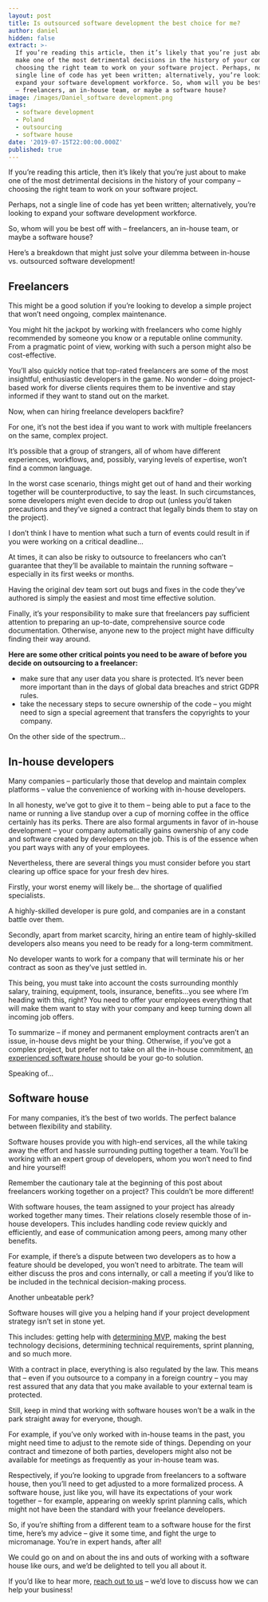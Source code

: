 ```yaml
---
layout: post
title: Is outsourced software development the best choice for me?
author: daniel
hidden: false
extract: >-
  If you’re reading this article, then it’s likely that you’re just about to
  make one of the most detrimental decisions in the history of your company –
  choosing the right team to work on your software project. Perhaps, not a
  single line of code has yet been written; alternatively, you’re looking to
  expand your software development workforce. So, whom will you be best off with
  – freelancers, an in-house team, or maybe a software house?
image: /images/Daniel_software development.png
tags:
  - software development
  - Poland
  - outsourcing
  - software house
date: '2019-07-15T22:00:00.000Z'
published: true
---
```


If you’re reading this article, then it’s likely that you’re just about to make one of the most detrimental decisions in the history of your company – choosing the right team to work on your software project.

Perhaps, not a single line of code has yet been written; alternatively, you’re looking to expand your software development workforce.

So, whom will you be best off with – freelancers, an in-house team, or maybe a software house?

Here’s a breakdown that might just solve your dilemma between in-house vs. outsourced software development!

## Freelancers

This might be a good solution if you’re looking to develop a simple project that won’t need ongoing, complex maintenance.

You might hit the jackpot by working with freelancers who come highly recommended by someone you know or a reputable online community. From a pragmatic point of view, working with such a person might also be cost-effective.

You’ll also quickly notice that top-rated freelancers are some of the most insightful, enthusiastic developers in the game. No wonder – doing project-based work for diverse clients requires them to be inventive and stay informed if they want to stand out on the market.

Now, when can hiring freelance developers backfire?

For one, it’s not the best idea if you want to work with multiple freelancers on the same, complex project.

It’s possible that a group of strangers, all of whom have different experiences, workflows, and, possibly, varying levels of expertise, won’t find a common language.

In the worst case scenario, things might get out of hand and their working together will be counterproductive, to say the least. In such circumstances, some developers might even decide to drop out (unless you’d taken precautions and they’ve signed a contract that legally binds them to stay on the project).

I don’t think I have to mention what such a turn of events could result in if you were working on a critical deadline...

At times, it can also be risky to outsource to freelancers who can’t guarantee that they’ll be available to maintain the running software – especially in its first weeks or months.

Having the original dev team sort out bugs and fixes in the code they’ve authored is simply the easiest and most time effective solution.

Finally, it’s your responsibility to make sure that freelancers pay sufficient attention to preparing an up-to-date, comprehensive source code documentation. Otherwise, anyone new to the project might have difficulty finding their way around.

**Here are some other critical points you need to be aware of before you decide on outsourcing to a freelancer:**

 - make sure that any user data you share is protected. It’s never been more important than in the days of global data breaches and strict GDPR rules.
 -  take the necessary steps to secure ownership of the code – you might need to sign a special agreement that transfers the copyrights to your company.
    
On the other side of the spectrum...

## In-house developers

Many companies – particularly those that develop and maintain complex platforms – value the convenience of working with in-house developers.

In all honesty, we’ve got to give it to them – being able to put a face to the name or running a live standup over a cup of morning coffee in the office certainly has its perks. There are also formal arguments in favor of in-house development – your company automatically gains ownership of any code and software created by developers on the job. This is of the essence when you part ways with any of your employees.

Nevertheless, there are several things you must consider before you start clearing up office space for your fresh dev hires.

Firstly, your worst enemy will likely be... the shortage of qualified specialists.

A highly-skilled developer is pure gold, and companies are in a constant battle over them.

Secondly, apart from market scarcity, hiring an entire team of highly-skilled developers also means you need to be ready for a long-term commitment.

No developer wants to work for a company that will terminate his or her contract as soon as they’ve just settled in.

This being, you must take into account the costs surrounding monthly salary, training, equipment, tools, insurance, benefits...you see where I’m heading with this, right? You need to offer your employees everything that will make them want to stay with your company and keep turning down all incoming job offers.

To summarize – if money and permanent employment contracts aren’t an issue, in-house devs might be your thing. Otherwise, if you’ve got a complex project, but prefer not to take on all the in-house commitment, [an experienced software house](https://brightinventions.pl/what-we-offer/) should be your go-to solution.

Speaking of…

## Software house

For many companies, it’s the best of two worlds. The perfect balance between flexibility and stability.

Software houses provide you with high-end services, all the while taking away the effort and hassle surrounding putting together a team. You’ll be working with an expert group of developers, whom you won’t need to find and hire yourself!

Remember the cautionary tale at the beginning of this post about freelancers working together on a project? This couldn’t be more different!

With software houses, the team assigned to your project has already worked together many times. Their relations closely resemble those of in-house developers. This includes handling code review quickly and efficiently, and ease of communication among peers, among many other benefits.

For example, if there’s a dispute between two developers as to how a feature should be developed, you won’t need to arbitrate. The team will either discuss the pros and cons internally, or call a meeting if you’d like to be included in the technical decision-making process.

Another unbeatable perk?

Software houses will give you a helping hand if your project development strategy isn’t set in stone yet.

This includes: getting help with [determining MVP](https://brightinventions.pl/blog/mistakes-startups-make-when-developing-their-mobile-product/), making the best technology decisions, determining technical requirements, sprint planning, and so much more.

With a contract in place, everything is also regulated by the law. This means that – even if you outsource to a company in a foreign country – you may rest assured that any data that you make available to your external team is protected.

Still, keep in mind that working with software houses won’t be a walk in the park straight away for everyone, though.

For example, if you’ve only worked with in-house teams in the past, you might need time to adjust to the remote side of things. Depending on your contract and timezone of both parties, developers might also not be available for meetings as frequently as your in-house team was.

Respectively, if you’re looking to upgrade from freelancers to a software house, then you’ll need to get adjusted to a more formalized process. A software house, just like you, will have its expectations of your work together – for example, appearing on weekly sprint planning calls, which might not have been the standard with your freelance developers.

So, if you’re shifting from a different team to a software house for the first time, here’s my advice – give it some time, and fight the urge to micromanage. You’re in expert hands, after all!

We could go on and on about the ins and outs of working with a software house like ours, and we’d be delighted to tell you all about it.

If you’d like to hear more, [reach out to us](https://brightinventions.pl/start-project/) – we’d love to discuss how we can help your business!

